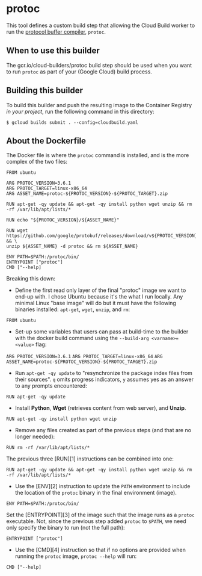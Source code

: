 # protoc

This tool defines a custom build step that allowing the Cloud Build worker to
run the
[protocol buffer compiler](https://github.com/protocolbuffers/protobuf), `protoc`.

## When to use this builder

The gcr.io/cloud-builders/protoc build step should be used when you want to run
`protoc` as part of your (Google Cloud) build process.

## Building this builder

To build this builder and push the resulting image to the Container Registry *in
your project*, run the following command in this directory:

    $ gcloud builds submit . --config=cloudbuild.yaml

## About the Dockerfile

The Docker file is where the `protoc` command is installed, and is the more complex of the two files: 

    FROM ubuntu
    
    ARG PROTOC_VERSION=3.6.1
    ARG PROTOC_TARGET=linux-x86_64
    ARG ASSET_NAME=protoc-${PROTOC_VERSION}-${PROTOC_TARGET}.zip
    
    RUN apt-get -qy update && apt-get -qy install python wget unzip && rm -rf /var/lib/apt/lists/*
    
    RUN echo "${PROTOC_VERSION}/${ASSET_NAME}"
    
    RUN wget https://github.com/google/protobuf/releases/download/v${PROTOC_VERSION}/protoc-${PROTOC_VERSION}-${PROTOC_TARGET}.zip && \
    unzip ${ASSET_NAME} -d protoc && rm ${ASSET_NAME}
    
    ENV PATH=$PATH:/protoc/bin/
    ENTRYPOINT ["protoc"]
    CMD ["--help]

Breaking this down:

 - Define the first read only layer of the final "protoc" image we want to
end-up with. I chose Ubuntu because it's the what I run locally. Any minimal
Linux "base image" will do but it must have the following binaries installed:
`apt-get`, `wget`, `unzip`, and `rm`:

`FROM ubuntu`
 
 - Set-up some variables that users can pass at build-time to the builder with
the docker build command using the `--build-arg <varname>=<value>` flag:

`ARG PROTOC_VERSION=3.6.1`
`ARG PROTOC_TARGET=linux-x86_64`
`ARG ASSET_NAME=protoc-${PROTOC_VERSION}-${PROTOC_TARGET}.zip`

 - Run `apt-get -qy update` to "resynchronize the package index files from their
sources". `q` omits progress indicators, `y` assumes yes as an answer to any
prompts encountered:

`RUN apt-get -qy update`

 - Install **Python**, **Wget** (retrieves content from web server),
and **Unzip**.

`RUN apt-get -qy install python wget unzip`

 - Remove any files created as part of the previous steps (and that are no
longer needed):

`RUN rm -rf /var/lib/apt/lists/*`

The previous three [RUN][1] instructions can be combined into one:

`RUN apt-get -qy update && apt-get -qy install python wget unzip && rm -rf /var/lib/apt/lists/*`

 - Use the [ENV][2] instruction to update the `PATH` environment to include the
location of the `protoc` binary in the final environment (image). 

`ENV PATH=$PATH:/protoc/bin/`

Set the [ENTRYPOINT][3] of the image such that the image runs as a `protoc`
executable. Not, since the previous step added `protoc` to `$PATH`, we need only
specify the binary to run (not the full path):

`ENTRYPOINT ["protoc"]`

 - Use the [CMD][4] instruction so that if no options are provided when running
the `protoc` image, `protoc --help` will run:

`CMD ["--help]`

